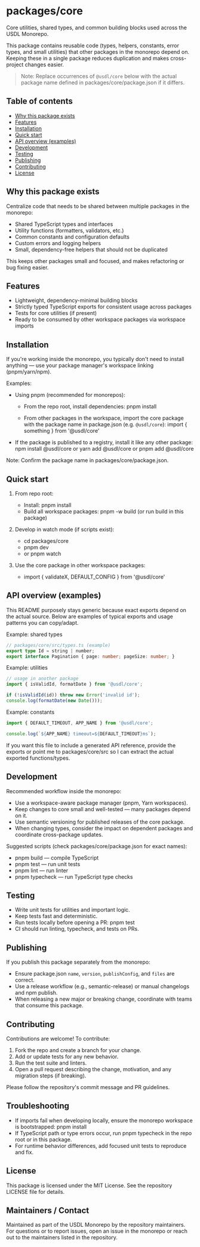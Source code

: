 # packages/core

Core utilities, shared types, and common building blocks used across the USDL Monorepo.

This package contains reusable code (types, helpers, constants, error types, and small utilities) that other packages in the monorepo depend on. Keeping these in a single package reduces duplication and makes cross-project changes easier.

> Note: Replace occurrences of `@usdl/core` below with the actual package name defined in packages/core/package.json if it differs.

## Table of contents

- [Why this package exists](#why-this-package-exists)
- [Features](#features)
- [Installation](#installation)
- [Quick start](#quick-start)
- [API overview (examples)](#api-overview-examples)
- [Development](#development)
- [Testing](#testing)
- [Publishing](#publishing)
- [Contributing](#contributing)
- [License](#license)

## Why this package exists

Centralize code that needs to be shared between multiple packages in the monorepo:

- Shared TypeScript types and interfaces
- Utility functions (formatters, validators, etc.)
- Common constants and configuration defaults
- Custom errors and logging helpers
- Small, dependency-free helpers that should not be duplicated

This keeps other packages small and focused, and makes refactoring or bug fixing easier.

## Features

- Lightweight, dependency-minimal building blocks
- Strictly typed TypeScript exports for consistent usage across packages
- Tests for core utilities (if present)
- Ready to be consumed by other workspace packages via workspace imports

## Installation

If you're working inside the monorepo, you typically don't need to install anything — use your package manager's workspace linking (pnpm/yarn/npm).

Examples:

- Using pnpm (recommended for monorepos):

  - From the repo root, install dependencies:
    pnpm install

  - From other packages in the workspace, import the core package with the package name in package.json (e.g. `@usdl/core`):
    import { something } from '@usdl/core'

- If the package is published to a registry, install it like any other package:
  npm install @usdl/core
  or
  yarn add @usdl/core
  or
  pnpm add @usdl/core

Note: Confirm the package name in packages/core/package.json.

## Quick start

1. From repo root:
   - Install: pnpm install
   - Build all workspace packages: pnpm -w build (or run build in this package)

2. Develop in watch mode (if scripts exist):
   - cd packages/core
   - pnpm dev
   - or pnpm watch

3. Use the core package in other workspace packages:
   - import { validateX, DEFAULT_CONFIG } from '@usdl/core'

## API overview (examples)

This README purposely stays generic because exact exports depend on the actual source. Below are examples of typical exports and usage patterns you can copy/adapt.

Example: shared types
```ts
// packages/core/src/types.ts (example)
export type Id = string | number;
export interface Pagination { page: number; pageSize: number; }
```

Example: utilities
```ts
// usage in another package
import { isValidId, formatDate } from '@usdl/core';

if (!isValidId(id)) throw new Error('invalid id');
console.log(formatDate(new Date()));
```

Example: constants
```ts
import { DEFAULT_TIMEOUT, APP_NAME } from '@usdl/core';

console.log(`${APP_NAME} timeout=${DEFAULT_TIMEOUT}ms`);
```

If you want this file to include a generated API reference, provide the exports or point me to packages/core/src so I can extract the actual exported functions/types.

## Development

Recommended workflow inside the monorepo:

- Use a workspace-aware package manager (pnpm, Yarn workspaces).
- Keep changes to core small and well-tested — many packages depend on it.
- Use semantic versioning for published releases of the core package.
- When changing types, consider the impact on dependent packages and coordinate cross-package updates.

Suggested scripts (check packages/core/package.json for exact names):
- pnpm build — compile TypeScript
- pnpm test — run unit tests
- pnpm lint — run linter
- pnpm typecheck — run TypeScript type checks

## Testing

- Write unit tests for utilities and important logic.
- Keep tests fast and deterministic.
- Run tests locally before opening a PR: pnpm test
- CI should run linting, typecheck, and tests on PRs.

## Publishing

If you publish this package separately from the monorepo:

- Ensure package.json `name`, `version`, `publishConfig`, and `files` are correct.
- Use a release workflow (e.g., semantic-release) or manual changelogs and npm publish.
- When releasing a new major or breaking change, coordinate with teams that consume this package.

## Contributing

Contributions are welcome! To contribute:

1. Fork the repo and create a branch for your change.
2. Add or update tests for any new behavior.
3. Run the test suite and linters.
4. Open a pull request describing the change, motivation, and any migration steps (if breaking).

Please follow the repository's commit message and PR guidelines.

## Troubleshooting

- If imports fail when developing locally, ensure the monorepo workspace is bootstrapped: pnpm install
- If TypeScript path or type errors occur, run pnpm typecheck in the repo root or in this package.
- For runtime behavior differences, add focused unit tests to reproduce and fix.

## License

This package is licensed under the MIT License. See the repository LICENSE file for details.

## Maintainers / Contact

Maintained as part of the USDL Monorepo by the repository maintainers. For questions or to report issues, open an issue in the monorepo or reach out to the maintainers listed in the repository.
